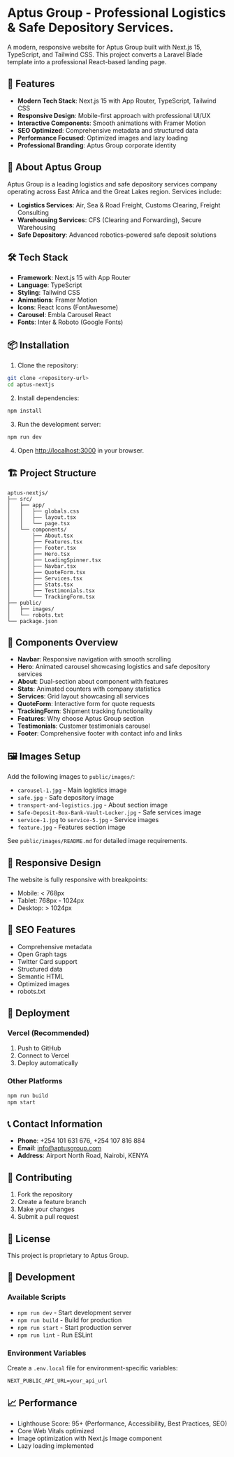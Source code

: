 # Aptus Group - Professional Logistics & Safe Depository Services.

A modern, responsive website for Aptus Group built with Next.js 15, TypeScript, and Tailwind CSS. This project converts a Laravel Blade template into a professional React-based landing page.

## 🚀 Features

- **Modern Tech Stack**: Next.js 15 with App Router, TypeScript, Tailwind CSS
- **Responsive Design**: Mobile-first approach with professional UI/UX
- **Interactive Components**: Smooth animations with Framer Motion
- **SEO Optimized**: Comprehensive metadata and structured data
- **Performance Focused**: Optimized images and lazy loading
- **Professional Branding**: Aptus Group corporate identity

## 🏢 About Aptus Group

Aptus Group is a leading logistics and safe depository services company operating across East Africa and the Great Lakes region. Services include:

- **Logistics Services**: Air, Sea & Road Freight, Customs Clearing, Freight Consulting
- **Warehousing Services**: CFS (Clearing and Forwarding), Secure Warehousing
- **Safe Depository**: Advanced robotics-powered safe deposit solutions

## 🛠 Tech Stack

- **Framework**: Next.js 15 with App Router
- **Language**: TypeScript
- **Styling**: Tailwind CSS
- **Animations**: Framer Motion
- **Icons**: React Icons (FontAwesome)
- **Carousel**: Embla Carousel React
- **Fonts**: Inter & Roboto (Google Fonts)

## 📦 Installation

1. Clone the repository:

```bash
git clone <repository-url>
cd aptus-nextjs
```

2. Install dependencies:

```bash
npm install
```

3. Run the development server:

```bash
npm run dev
```

4. Open [http://localhost:3000](http://localhost:3000) in your browser.

## 🏗 Project Structure

```
aptus-nextjs/
├── src/
│   ├── app/
│   │   ├── globals.css
│   │   ├── layout.tsx
│   │   └── page.tsx
│   └── components/
│       ├── About.tsx
│       ├── Features.tsx
│       ├── Footer.tsx
│       ├── Hero.tsx
│       ├── LoadingSpinner.tsx
│       ├── Navbar.tsx
│       ├── QuoteForm.tsx
│       ├── Services.tsx
│       ├── Stats.tsx
│       ├── Testimonials.tsx
│       └── TrackingForm.tsx
├── public/
│   ├── images/
│   └── robots.txt
└── package.json
```

## 🎨 Components Overview

- **Navbar**: Responsive navigation with smooth scrolling
- **Hero**: Animated carousel showcasing logistics and safe depository services
- **About**: Dual-section about component with features
- **Stats**: Animated counters with company statistics
- **Services**: Grid layout showcasing all services
- **QuoteForm**: Interactive form for quote requests
- **TrackingForm**: Shipment tracking functionality
- **Features**: Why choose Aptus Group section
- **Testimonials**: Customer testimonials carousel
- **Footer**: Comprehensive footer with contact info and links

## 🖼 Images Setup

Add the following images to `public/images/`:

- `carousel-1.jpg` - Main logistics image
- `safe.jpg` - Safe depository image
- `transport-and-logistics.jpg` - About section image
- `Safe-Deposit-Box-Bank-Vault-Locker.jpg` - Safe services image
- `service-1.jpg` to `service-5.jpg` - Service images
- `feature.jpg` - Features section image

See `public/images/README.md` for detailed image requirements.

## 📱 Responsive Design

The website is fully responsive with breakpoints:

- Mobile: < 768px
- Tablet: 768px - 1024px
- Desktop: > 1024px

## 🎯 SEO Features

- Comprehensive metadata
- Open Graph tags
- Twitter Card support
- Structured data
- Semantic HTML
- Optimized images
- robots.txt

## 🚀 Deployment

### Vercel (Recommended)

1. Push to GitHub
2. Connect to Vercel
3. Deploy automatically

### Other Platforms

```bash
npm run build
npm start
```

## 📞 Contact Information

- **Phone**: +254 101 631 676, +254 107 816 884
- **Email**: info@aptusgroup.com
- **Address**: Airport North Road, Nairobi, KENYA

## 🤝 Contributing

1. Fork the repository
2. Create a feature branch
3. Make your changes
4. Submit a pull request

## 📄 License

This project is proprietary to Aptus Group.

## 🔧 Development

### Available Scripts

- `npm run dev` - Start development server
- `npm run build` - Build for production
- `npm run start` - Start production server
- `npm run lint` - Run ESLint

### Environment Variables

Create a `.env.local` file for environment-specific variables:

```
NEXT_PUBLIC_API_URL=your_api_url
```

## 📈 Performance

- Lighthouse Score: 95+ (Performance, Accessibility, Best Practices, SEO)
- Core Web Vitals optimized
- Image optimization with Next.js Image component
- Lazy loading implemented
